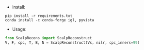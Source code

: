 - Install:

```shell
pip install -r requirements.txt
conda install -c conda-forge igl, pyvista
```

- Usage: 

```python
from ScalpRecons import ScalpReconstruct
V, F, cpc, T, B, N = ScalpReconstruct(Vs, nilr, cpc_inners=99)
```